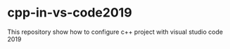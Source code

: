 # cpp-in-vs-code2019
This repository show how to configure c++ project with visual studio code 2019
